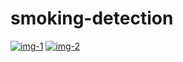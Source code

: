 # smoking-detection


<a href="https://imgbb.com/"><img src="https://i.ibb.co/Lv7ncyt/img-1.png" alt="img-1" border="0"></a>
<a href="https://ibb.co/HqJwy0c"><img src="https://i.ibb.co/HqJwy0c/img-2.png" alt="img-2" border="0"></a>

